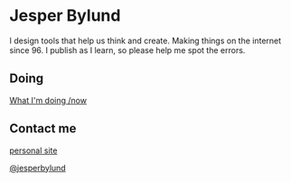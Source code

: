 # Jesper Bylund
I design tools that help us think and create. Making things on the internet since 96. I publish as I learn, so please help me spot the errors.

## Doing
[What I'm doing /now](https://jesperbylund.com/now)

## Contact me
[personal site](https://jesperbylund.com) 

[@jesperbylund](https://twitter.com/jesperbylund)

<!--
**jesper-bylund/jesper-bylund** is a ✨ _special_ ✨ repository because its `README.md` (this file) appears on your GitHub profile.

Here are some ideas to get you started:

- 🔭 I’m currently working on ...
- 🌱 I’m currently learning ...
- 👯 I’m looking to collaborate on ...
- 🤔 I’m looking for help with ...
- 💬 Ask me about ...
- 📫 How to reach me: ...
- 😄 Pronouns: ...
- ⚡ Fun fact: ...
-->
